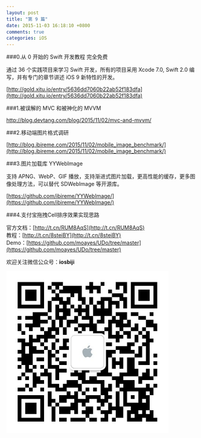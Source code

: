 ```yaml
---
layout: post
title: "第 9 篇"
date: 2015-11-03 16:18:10 +0800
comments: true
categories: iOS
---
```


###0.从 0 开始的 Swift 开发教程
完全免费

通过 36 个实践项目来学习 Swift 开发，所有的项目采用 Xcode 7.0, Swift 2.0 编写，并有专门的章节讲述 iOS 9 新特性的开发。

[http://gold.xitu.io/entry/5636dd7060b22ab52f183dfa](http://gold.xitu.io/entry/5636dd7060b22ab52f183dfa)


###1.被误解的 MVC 和被神化的 MVVM

[http://blog.devtang.com/blog/2015/11/02/mvc-and-mvvm/
](http://blog.devtang.com/blog/2015/11/02/mvc-and-mvvm/
)

###2.移动端图片格式调研

[http://blog.ibireme.com/2015/11/02/mobile_image_benchmark/](http://blog.ibireme.com/2015/11/02/mobile_image_benchmark/)

###3.图片加载库 YYWebImage


支持 APNG、WebP、GIF 播放，支持渐进式图片加载，更高性能的缓存，更多图像处理方法，可以替代 SDWebImage 等开源库。  

[https://github.com/ibireme/YYWebImage/](https://github.com/ibireme/YYWebImage/)


###4.支付宝拖拽Cell排序效果实现思路


官方文档：[http://t.cn/RUM8AqS](http://t.cn/RUM8AqS)  
教程：[http://t.cn/8steiBY](http://t.cn/8steiBY)  
Demo：[https://github.com/moayes/UDo/tree/master](https://github.com/moayes/UDo/tree/master)  

欢迎关注微信公众号：**iosbiji**

![iOS开发笔记](/images/weixin.jpg)